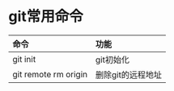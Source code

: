 # git常用命令

| 命令 | 功能 |
| :--- | :--- |
| git init | git初始化 |
| git remote rm origin | 删除git的远程地址 |


